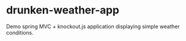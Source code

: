 # drunken-weather-app
Demo spring MVC + knockout.js application displaying simple weather conditions.
